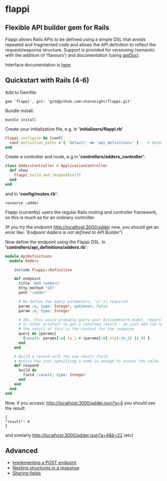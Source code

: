 # flappi

## Flexible API builder gem for Rails

Flappi allows Rails APIs to be defined using a simple DSL that avoids repeated and fragmented code and allows the API definition to reflect the request/response structure.
Support is provided for versioning (semantic with the addition of 'flavours') and documentation (using [apiDoc](http://apidocjs.com/)).

Interface documentation is [here](https://sharesight.github.io/flappi/Flappi.html)

## Quickstart with Rails (4-6)

Add to Gemfile:

    gem 'flappi', git: 'git@github.com:sharesight/flappi.git'

Bundle install:

    bundle install

Create your initialization file, e.g. in **'initializers/flappi.rb'**
```ruby
Flappi.configure do |conf|
  conf.definition_paths = { 'default' => 'api_definitions' }    # Normally under your controller path
end
```
Create a controller and route, e.g in **'controllers/adders_controller'**:
```ruby
class AddersController < ApplicationController
  def show
    Flappi.build_and_respond(self)
  end
end
```
and in **'config/routes.rb'**:

    resource :adder

Flappi (currently) users the regular Rails routing and controller framework, so this is much as for an ordinary controller.

(If you try the endpoint [http://localhost:3000/adder](http://localhost:3000/adder) now, you should get an error like: *'Endpoint Adders is not defined to API Builder'*)

Now define the endpoint using the Flappi DSL. In **'controllers/api_definitions/adders.rb'**:
```ruby
module ApiDefinitions
  module Adders

    include Flappi::Definition

    def endpoint
      title 'Add numbers'
      http_method 'GET'
      path '/adder'

      # We define two query parameters, 'a' is required
      param :a, type: Integer, optional: false
      param :b, type: Integer

      # IRL, this would probably query your ActiveRecord model, reporting engine
      # or other artefact to get a returned record - we just add two numbers together
      # the result of this is the context for the response
      query do |params|
        {result: params[:a].to_i + (params[:b].try(:to_i) || 0) }
      end
    end

    # Build a record with the one result field
    # Notice how just specifying a name is enough to access the value
    def respond
      build do
        field :result, type: Integer
      end
    end
  end
end
```
Now, if you access: [http://localhost:3000/adder.json?a=4](http://localhost:3000/adder.json?a=4) you should see the result:

    {
    "result": 4
    }

and similarly [http://localhost:3000/adder.json?a=4&b=22](http://localhost:3000/adder.json?a=4&b=22) (etc)

## Advanced

- [Implementing a POST endpoint](file.POST.html)
- [Nesting structures in a response](file.NEST.html)
- [Sharing fields](file.SHARE.html)

